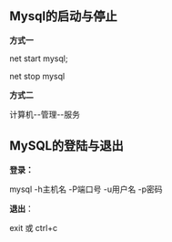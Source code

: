 ## Mysql的启动与停止

**方式一**

net start mysql;

net stop mysql

**方式二**

计算机--管理--服务



## MySQL的登陆与退出

**登录：**

mysql -h主机名 -P端口号 -u用户名 -p密码

**退出**：

exit 或 ctrl+c